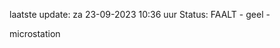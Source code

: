 laatste update: 
za 23-09-2023 10:36   uur 
Status: FAALT - geel - 
<div class="service Y">microstation</div>